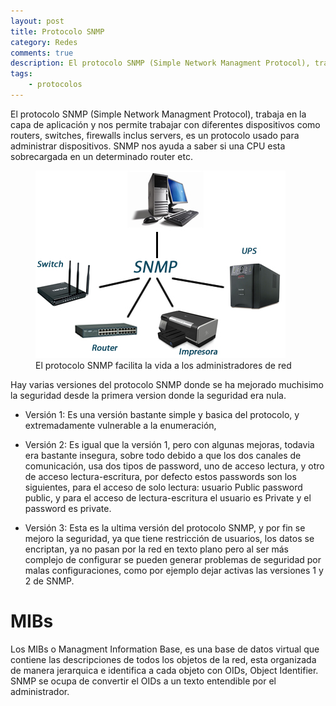 ```yaml
---
layout: post
title: Protocolo SNMP
category: Redes
comments: true
description: El protocolo SNMP (Simple Network Managment Protocol), trabaja en la capa de aplicación y nos permite trabajar con diferentes dispositivos como routers, switches, firewalls incluso servers, es un protocolo usado para facilitar la información de administracion entre dispositivos de red. 
tags:   
    - protocolos 
---
```


El protocolo SNMP (Simple Network Managment Protocol), trabaja en la capa de aplicación y nos permite trabajar con diferentes dispositivos como routers, switches, firewalls inclus servers, es un protocolo usado para administrar dispositivos. SNMP nos ayuda a saber si una CPU esta sobrecargada en un determinado router etc. 

<figure>
<img alt="Protocolo SNMP" src="/resources/images/protocolo-snmp.jpg"/>
<figcaption>
El protocolo SNMP facilita la vida a los administradores de red
</figcaption>
</figure>

Hay varias versiones del protocolo SNMP donde se ha mejorado muchisimo la seguridad desde la primera version donde la seguridad era nula.

* Versión 1:  Es una versión bastante simple y basica del protocolo, y extremadamente vulnerable a la enumeración, 

* Versión 2: Es igual que la versión 1, pero con algunas mejoras, todavia era bastante insegura, sobre todo debido a que los dos canales de comunicación, usa dos tipos de password, uno de acceso lectura, y otro de acceso lectura-escritura, por defecto estos passwords son los siguientes, para el acceso de solo lectura: usuario Public password public, y para el acceso de lectura-escritura el usuario es Private y el password es private.

* Versión 3: Esta es la ultima versión del protocolo SNMP, y por fin se mejoro la seguridad, ya que tiene restricción de usuarios, los datos se encriptan, ya no pasan por la red en texto plano pero al ser más complejo de configurar se pueden generar problemas de seguridad por malas configuraciones, como por ejemplo dejar activas las versiones 1 y 2 de SNMP.

# MIBs

Los MIBs o Managment Information Base, es una base de datos virtual que contiene las descripciones de todos los objetos de la red, esta organizada de manera jerarquica e identifica a cada objeto con OIDs, Object Identifier. SNMP se ocupa de convertir el OIDs a un texto entendible por el administrador.




